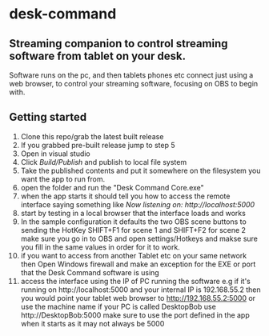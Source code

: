 # desk-command

## Streaming companion to control streaming software from tablet on your desk.
Software runs on the pc, and then tablets phones etc connect just using a web browser, to control your streaming software, focusing on OBS to begin with.


## Getting started

1. Clone this repo/grab the latest built release
2. If you grabbed pre-built release jump to step 5 
3. Open in visual studio 
4. Click _Build/Publish_ and publish to local file system
5. Take the published contents and put it somewhere on the filesystem you want the app to run from.
6. open the folder and run the "Desk Command Core.exe"
7. when the app starts it should tell you how to access the remote interface saying something like *Now listening on: http://localhost:5000*
8. start by testing in a local browser that the interface loads and works
9. In the sample configuration it defaults the two OBS scene buttons to sending the HotKey SHIFT+F1 for scene 1 and SHIFT+F2 for scene 2 make sure you go in to OBS and open settings/Hotkeys and makse sure you fill in the same values in order for it to work.
10. if you want to access from another Tablet etc on your same network then Open Windows firewall and make an exception for the EXE or port that the Desk Command software is using
11. access the interface using the IP of PC running the software e.g if it's running on http://localhost:5000 and your internal IP is 192.168.55.2 then you would point your tablet web browser to http://192.168.55.2:5000 or use the machine name if your PC is called DesktopBob use http://DesktopBob:5000 make sure to use the port defined in the app when it starts as it may not always be 5000

